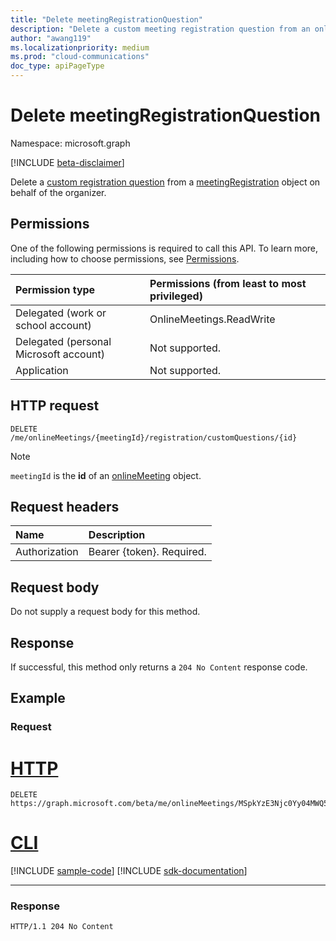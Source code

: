 ```yaml
---
title: "Delete meetingRegistrationQuestion"
description: "Delete a custom meeting registration question from an online meeting."
author: "awang119"
ms.localizationpriority: medium
ms.prod: "cloud-communications"
doc_type: apiPageType
---
```


# Delete meetingRegistrationQuestion

Namespace: microsoft.graph

[!INCLUDE [beta-disclaimer](../../includes/beta-disclaimer.md)]

Delete a [custom registration question](../resources/meetingregistrationquestion.md) from a [meetingRegistration](../resources/meetingregistration.md) object on behalf of the organizer.

## Permissions

One of the following permissions is required to call this API. To learn more, including how to choose permissions, see [Permissions](/graph/permissions-reference).

| Permission type | Permissions (from least to most privileged) |
|:----------------|:--------------------------------------------|
| Delegated (work or school account) | OnlineMeetings.ReadWrite |
| Delegated (personal Microsoft account) | Not supported. |
| Application | Not supported. |

## HTTP request
<!-- { "blockType": "ignored" } -->
```http
DELETE /me/onlineMeetings/{meetingId}/registration/customQuestions/{id}
```

> [!NOTE]
> `meetingId` is the **id** of an [onlineMeeting](../resources/onlineMeeting.md) object.

## Request headers

| Name            | Description               |
| :-------------- | :------------------------ |
| Authorization   | Bearer {token}. Required. |

## Request body

Do not supply a request body for this method.

## Response

If successful, this method only returns a `204 No Content` response code.

## Example

### Request


# [HTTP](#tab/http)
<!-- {
  "blockType": "request",
  "name": "delete-custom-question",
  "sampleKeys": ["MSpkYzE3Njc0Yy04MWQ5LTRhZGItYmZ", "MSMxY2E2ZmE3OS1hOTY3LTQ4ZX3lvdV94MDAyMF9hX3gwMDIwX2RldmU="]
}-->

```http
DELETE https://graph.microsoft.com/beta/me/onlineMeetings/MSpkYzE3Njc0Yy04MWQ5LTRhZGItYmZ/registration/customQuestions/MSMxY2E2ZmE3OS1hOTY3LTQ4ZX3lvdV94MDAyMF9hX3gwMDIwX2RldmU=
```

# [CLI](#tab/cli)
[!INCLUDE [sample-code](../includes/snippets/cli/delete-custom-question-cli-snippets.md)]
[!INCLUDE [sdk-documentation](../includes/snippets/snippets-sdk-documentation-link.md)]

---

### Response

<!-- {
  "blockType": "response",
  "name": "delete-custom-question"
}-->

```http
HTTP/1.1 204 No Content
```
